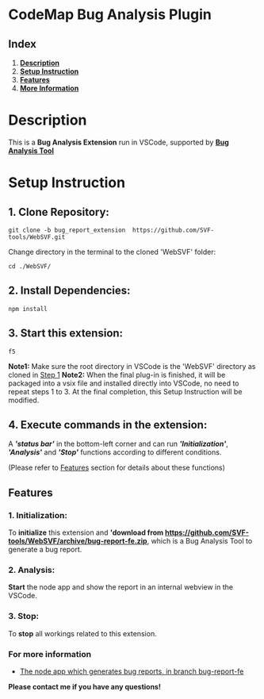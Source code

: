 # CodeMap Bug Analysis Plugin

## **Index**
1. **[Description](https://github.com/SVF-tools/WebSVF/tree/bug_report_extension#Description)**
1. **[Setup Instruction](https://github.com/SVF-tools/WebSVF/tree/bug_report_extension#Setup-Instruction)**
1. **[Features](https://github.com/SVF-tools/WebSVF/tree/bug_report_extension#Features)**
1. **[More Information](https://github.com/SVF-tools/WebSVF/tree/bug-report-fe#For-more-information)**

# Description
This is a **Bug Analysis Extension** run in VSCode, supported by **[Bug Analysis Tool](https://github.com/SVF-tools/WebSVF/tree/bug-report-fe#Bug-Analysis-Tool---Front-End---NodeJS)**

# Setup Instruction
## 1. Clone Repository:

```
git clone -b bug_report_extension  https://github.com/SVF-tools/WebSVF.git
```
Change directory in the terminal to the cloned 'WebSVF' folder:

```
cd ./WebSVF/
```

## 2. Install Dependencies:

```
npm install
```

## 3. Start this extension:

```
f5
```
**Note1:** Make sure the root directory in VSCode is the 'WebSVF' directory as cloned in [Step 1](https://github.com/SVF-tools/WebSVF/tree/bug_report_extension#1-clone-repository)
**Note2:** When the final plug-in is finished, it will be packaged into a vsix file and installed directly into VSCode, no need to repeat steps 1 to 3. At the final completion, this Setup Instruction will be modified.

## 4. Execute commands in the extension:

A ***'status bar'*** in the bottom-left corner and can run ***'Initialization'***, ***'Analysis'*** and ***'Stop'*** functions according to different conditions.

(Please refer to [Features](https://github.com/SVF-tools/WebSVF/tree/bug_report_extension#features) section for details about these functions)

## Features

### 1. Initialization:
To **initialize** this extension and **'download from https://github.com/SVF-tools/WebSVF/archive/bug-report-fe.zip**, which is a Bug Analysis Tool to generate a bug report.


### 2. Analysis:
**Start** the node app and show the report in an internal webview in the VSCode.


### 3. Stop:
To **stop** all workings related to this extension.

### For more information

* [The node app which generates bug reports, in branch bug-report-fe](https://github.com/SVF-tools/WebSVF.git)

**Please contact me if you have any questions!**
